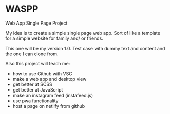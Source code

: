 # WASPP

Web App Single Page Project

My idea is to create a simple single page web app.
Sort of like a template for a simple website for family and/ or friends.

This one will be my version 1.0.
Test case with dummy text and content and the one I can clone from.

Also this project will teach me:

- how to use Github with VSC
- make a web app and desktop view
- get better at SCSS
- get better at JavaScript
- make an instagram feed (instafeed.js)
- use pwa functionality
- host a page on netlify from github
